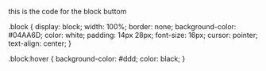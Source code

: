 this is the code for the block buttom 






.block {
  display: block;
  width: 100%;
  border: none;
  background-color: #04AA6D;
  color: white;
  padding: 14px 28px;
  font-size: 16px;
  cursor: pointer;
  text-align: center;
}

.block:hover {
  background-color: #ddd;
  color: black;
}
</style>
</head>
<body>
